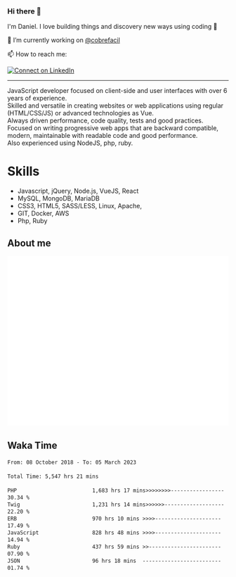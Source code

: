 ### Hi there 👋

I'm Daniel. I love building things and discovery new ways using coding :raised_hands: 

🔭 I’m currently working on [@cobrefacil](https://www.cobrefacil.com.br/)

📫 How to reach me:

[![Connect on LinkedIn](https://img.shields.io/badge/--linkedin?label=LinkedIn&logo=LinkedIn&style=social)](https://www.linkedin.com/in/daniel-cerverizzo/)

---

JavaScript developer focused on client-side and user interfaces with over 6 years of experience.  
Skilled and versatile in creating websites or web applications using regular (HTML/CSS/JS) or advanced technologies as Vue.  
Always driven performance, code quality, tests and good practices.  
 Focused on writing progressive web apps that are backward compatible, modern, maintainable with readable code and good performance.  
Also experienced using NodeJS, php, ruby. 


# Skills

 - Javascript, jQuery, Node.js, VueJS, React
 - MySQL, MongoDB, MariaDB    
 - CSS3, HTML5, SASS/LESS,  Linux, Apache,
 - GIT, Docker, AWS
 - Php, Ruby

## About me

![Metrics](/github-metrics.svg)

## Waka Time

<!--START_SECTION:waka-->

```text
From: 08 October 2018 - To: 05 March 2023

Total Time: 5,547 hrs 21 mins

PHP                        1,683 hrs 17 mins>>>>>>>>-----------------   30.34 %
Twig                       1,231 hrs 14 mins>>>>>>-------------------   22.20 %
ERB                        970 hrs 10 mins >>>>---------------------   17.49 %
JavaScript                 828 hrs 48 mins >>>>---------------------   14.94 %
Ruby                       437 hrs 59 mins >>-----------------------   07.90 %
JSON                       96 hrs 18 mins  -------------------------   01.74 %
```

<!--END_SECTION:waka-->

